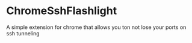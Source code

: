 # ChromeSshFlashlight
A simple extension for chrome that allows you ton not lose your ports on ssh tunneling
